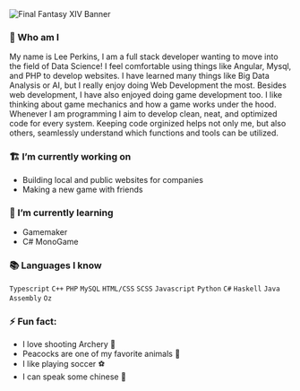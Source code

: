<img src="https://www.videogamesblogger.com/wp-content/uploads/2009/06/final-fantasy-xiv-online-wallpaper.jpg" alt="Final Fantasy XIV Banner"/>

### 🔎 Who am I
My name is Lee Perkins, I am a full stack developer wanting to move into the field of Data Science! I feel comfortable using things like Angular, Mysql, and PHP to develop websites. I have learned many things like Big Data Analysis or AI, but I really enjoy doing Web Development the most. Besides web development, I have also enjoyed doing game development too. I like thinking about game mechanics and how a game works under the hood. Whenever I am programming I aim to develop clean, neat, and optimized code for every system. Keeping code orginized helps not only me, but also others, seamlessly understand which functions and tools can be utilized.

### 🏗️ I’m currently working on
- Building local and public websites for companies
- Making a new game with friends

### 🌱 I’m currently learning
- Gamemaker
- C# MonoGame

### 📚 Languages I know
`Typescript` `C++` `PHP` `MySQL` `HTML/CSS` `SCSS` `Javascript` `Python` `C#` `Haskell` `Java` `Assembly` `Oz`

### ⚡ Fun fact:
- I love shooting Archery 🏹
- Peacocks are one of my favorite animals 🦚
- I like playing soccer ⚽
- I can speak some chinese 💬

<!--
**BaiKongQue/BaiKongQue** is a ✨ _special_ ✨ repository because its `README.md` (this file) appears on your GitHub profile.

Here are some ideas to get you started:

- 🔭 I’m currently working on ...
- 🌱 I’m currently learning ...
- 👯 I’m looking to collaborate on ...
- 🤔 I’m looking for help with ...
- 💬 Ask me about ...
- 📫 How to reach me: ...
- 😄 Pronouns: ...
- ⚡ Fun fact: ...
-->
